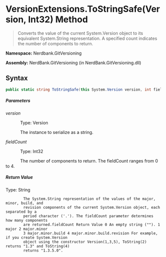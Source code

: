# VersionExtensions.ToStringSafe(Version, Int32) Method
> Converts the value of the current System.Version object to its equivalent System.String
            representation. A specified count indicates the number of components to return.

**Namespace:** Nerdbank.GitVersioning

**Assembly:** NerdBank.GitVersioning (in NerdBank.GitVersioning.dll)
## Syntax
~~~~csharp
public static string ToStringSafe(this System.Version version, int fieldCount);
~~~~
##### Parameters
*version*

&nbsp;&nbsp;&nbsp;&nbsp;&nbsp;&nbsp;&nbsp;&nbsp;&nbsp;&nbsp;&nbsp;&nbsp;Type: Version

&nbsp;&nbsp;&nbsp;&nbsp;&nbsp;&nbsp;&nbsp;&nbsp;&nbsp;&nbsp;&nbsp;&nbsp;The instance to serialize as a string.


*fieldCount*

&nbsp;&nbsp;&nbsp;&nbsp;&nbsp;&nbsp;&nbsp;&nbsp;&nbsp;&nbsp;&nbsp;&nbsp;Type: Int32

&nbsp;&nbsp;&nbsp;&nbsp;&nbsp;&nbsp;&nbsp;&nbsp;&nbsp;&nbsp;&nbsp;&nbsp;The number of components to return. The fieldCount ranges from 0 to 4.


##### Return Value
Type: String


            The System.String representation of the values of the major, minor, build, and
            revision components of the current System.Version object, each separated by a
            period character ('.'). The fieldCount parameter determines how many components
            are returned.fieldCount Return Value 0 An empty string (""). 1 major 2 major.minor
            3 major.minor.build 4 major.minor.build.revision For example, if you create System.Version
            object using the constructor Version(1,3,5), ToString(2) returns "1.3" and ToString(4)
            returns "1.3.5.0".
            

